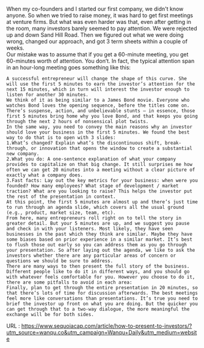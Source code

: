   When my co-founders and I started our first company, we didn't know anyone. So when we tried to raise money, it was hard to get first meetings at venture firms. But what was even harder was that, even after getting in the room, many investors barely seemed to pay attention. We were rejected up and down Sand Hill Road. Then we figured out what we were doing wrong, changed our approach, and got 3 term sheets within a couple of weeks.  
    Our mistake was to assume that if you get a 60-minute meeting, you get 60-minutes worth of attention. You don’t. In fact, the typical attention span in an hour-long meeting goes something like this:  
      
    A successful entrepreneur will change the shape of this curve. She will use the first 5 minutes to earn the investor’s attention for the next 15 minutes, which in turn will interest the investor enough to listen for another 30 minutes.  
    We think of it as being similar to a James Bond movie. Everyone who watches Bond loves the opening sequence, before the titles come on. There’s suspense, action, and unbelievable stunts – in essence, those first 5 minutes bring home why you love Bond, and that keeps you going through the next 2 hours of nonsensical plot twists.  
    In the same way, you need to convey the main reasons why an investor should love your business in the first 5 minutes. We found the best way to do that is to open with 3 slides:  
    1.What’s changed? Explain what’s the discontinuous shift, break-through, or innovation that opens the window to create a substantial new company.  
    2.What you do: A one-sentence explanation of what your company provides to capitalize on that big change. It still surprises me how often we can get 20 minutes into a meeting without a clear picture of exactly what a company does.  
    3.Fast facts: Lay out the key metrics for your business: when were you founded? How many employees? What stage of development / market traction? What are you looking to raise? This helps the investor put the rest of the presentation in context.  
    At this point, the first 5 minutes are almost up and there’s just time to run through an agenda slide, which covers all the usual ground (e.g., product, market size, team, etc).  
    From here, many entrepreneurs roll right on to tell the story in greater detail. But your 5 minutes are up, and we suggest you pause and check in with your listeners. Most likely, they have seen businesses in the past which they think are similar. Maybe they have some biases based on prior experience in a similar market. It’s best to flush those out early so you can address them as you go through your presentation. So after laying out the agenda, we like to ask the investors whether there are any particular areas of concern or questions we should be sure to address.  
    There are many ways to then present the full story of the business. Different people like to do it in different ways, and you should go with whatever feels comfortable for you. However you choose to do it, there are some pitfalls to avoid in each area:  
    Finally, plan to get through the entire presentation in 20 minutes, so that there’s lots of time for discussion afterwards. The best meetings feel more like conversations than presentations. It’s true you need to brief the investor up front on what you are doing. But the quicker you can get through that to a two-way dialogue, the more meaningful the exchange will be for both sides.  
    
  URL : https://www.sequoiacap.com/article/how-to-present-to-investors/?utm_source=wanqu.co&utm_campaign=Wanqu+Daily&utm_medium=website